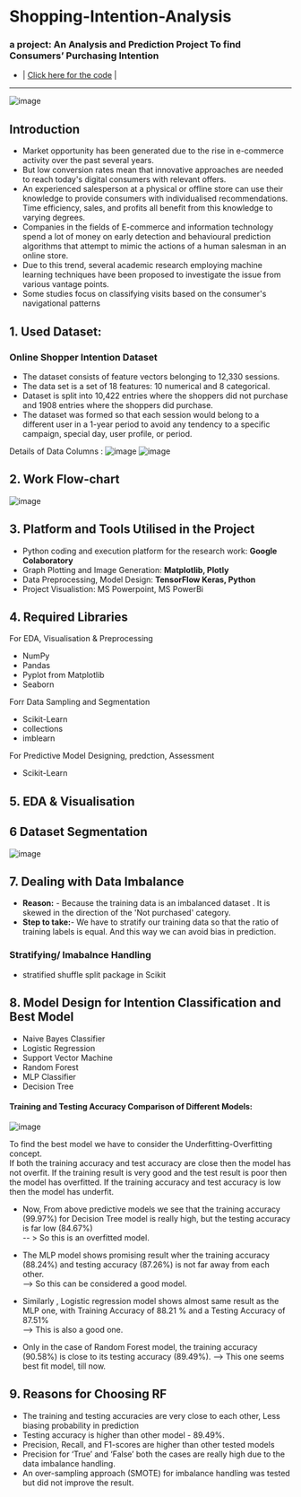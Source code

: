 # Shopping-Intention-Analysis

### a project: An Analysis and Prediction Project To find Consumers’ Purchasing Intention

- | [Click here for the code](https://github.com/RusticHaze634/Shopping-Intention-Analysis/blob/main/Shopper_Intention_1.ipynb) |  
------------------------------------------------------------------------------------------------------------------------------

![image](https://github.com/RusticHaze634/Shopping-Intention-Analysis/blob/main/imageshopping.jpeg)

## Introduction
- Market opportunity has been generated due to the rise in e-commerce activity over the past several years.
- But low conversion rates mean that innovative approaches are needed to reach today's digital consumers with relevant offers. 
- An experienced salesperson at a physical or offline store can use their knowledge to provide consumers with individualised recommendations. Time efficiency, sales, and profits all benefit from this knowledge to varying degrees. 
- Companies in the fields of E-commerce and information technology spend a lot of money on early detection and behavioural prediction algorithms that attempt to mimic the actions of a human salesman in an online store. 
- Due to this trend, several academic research employing machine learning techniques have been proposed to investigate the issue from various vantage points. 
- Some studies focus on classifying visits based on the consumer's navigational patterns

## 1. Used Dataset:
### Online Shopper Intention Dataset
- The dataset consists of feature vectors belonging to 12,330 sessions.
- The data set is a set of 18 features: 10 numerical and 8 categorical.
- Dataset is split into 10,422 entries where the shoppers did not purchase and 1908 entries where the shoppers did purchase. 
- The dataset was formed so that each session would belong to a different user in a 1-year period to avoid any tendency to a specific campaign, special day, user profile, or period.  

 Details of Data Columns :
![image](https://user-images.githubusercontent.com/38161827/216852394-3ff19dfc-a60a-4a27-907a-daa81d3c61d9.png)
![image](https://user-images.githubusercontent.com/38161827/216852398-9fd792cd-48ae-4146-ac46-60966325c46d.png)


## 2. Work Flow-chart
![image](https://user-images.githubusercontent.com/38161827/216851062-26b22488-9845-4db2-9aa2-76cfa6d7a04e.png)


## 3. Platform and Tools Utilised in the Project
- Python coding and execution platform for the research work: **Google Colaboratory**
- Graph Plotting and Image Generation: **Matplotlib, Plotly**
- Data Preprocessing, Model Design: **TensorFlow Keras, Python**
- Project Visualistion: MS Powerpoint, MS PowerBi

## 4. Required Libraries 

For EDA, Visualisation & Preprocessing
- NumPy
- Pandas
- Pyplot  from Matplotlib 
- Seaborn  

Forr Data Sampling and Segmentation
- Scikit-Learn
- collections
- imblearn

For Predictive Model Designing, predction, Assessment
- Scikit-Learn

## 5. EDA & Visualisation

## 6 Dataset Segmentation
![image](https://user-images.githubusercontent.com/38161827/216852582-75ec8f18-b16d-489a-80ab-7733155af18e.png)


## 7. Dealing with Data Imbalance

- **Reason:** - Because the training data is an imbalanced dataset . It is skewed in the direction of the 'Not purchased' category. 
- **Step to take:**- We have to stratify our training data so that the ratio of training labels is equal. And this way we can avoid bias in prediction.

### Stratifying/ Imabalnce Handling
- stratified shuffle split package in Scikit

## 8. Model Design for Intention Classification and Best Model
- Naive Bayes Classifier
- Logistic Regression
- Support Vector Machine
- Random Forest   
- MLP Classifier
- Decision Tree

#### Training and Testing Accuracy Comparison of Different Models:
![image](https://user-images.githubusercontent.com/38161827/216852546-b1bbc8a7-e4db-4f40-a4f0-f0fcc75aef46.png)


To find the best model we have to consider the Underfitting-Overfitting concept.  
If both the training accuracy and test accuracy are close then the model has not overfit. If the training result is very good and the test result is poor then the model has overfitted. If the training accuracy and test accuracy is low then the model has underfit.

- Now, From above predictive models we see that the training accuracy (99.97%) for Decision Tree model is really high, but the testing accuracy is far low (84.67%)  
-- > So this is an overfitted model.

- The MLP model shows promising result wher the training accuracy (88.24%) and testing accuracy (87.26%) is not far away from each other.  
--> So this can be considered a good model.

- Similarly , Logistic regression model shows almost same result as the MLP one, with Training Accuracy of 88.21 % and a Testing Accuracy of 87.51%   
--> This is also a good one.

- Only in the case of Random Forest model, the training accuracy (90.58%) is close to its testing accuracy (89.49%). 
--> This one seems best fit model, till now.

## 9. Reasons for Choosing RF
- The training and testing accuracies are very close to each other, Less biasing probability in prediction
- Testing accuracy is higher than other model  - 89.49%.
- Precision, Recall, and F1-scores are higher than other tested models
- Precision for ‘True’ and ‘False’ both the cases are really high due to the data imbalance handling.
- An over-sampling approach (SMOTE) for imbalance handling was tested but did not improve the result.



